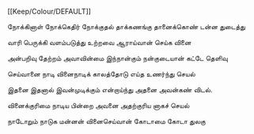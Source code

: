 [[Keep/Colour/DEFAULT]] 

நோக்கினாள் நோக்கெதிர் நோக்குதல் தாக்கணங்கு
தானைக்கொண் டன்ன துடைத்து


வாரி பெருக்கி வளம்படுத்து உற்றவை
ஆராய்வான் செய்க வினை


அன்பறிவு தேற்றம் அவாவின்மை இந்நான்கும்
நன்குடையான் கட்டே தெளிவு


செய்வானை நாடி வினைநாடிக் காலத்தோடு
எய்த உணர்ந்து செயல்


இதனை இதனால் இவன்முடிக்கும் என்றாய்ந்து
அதனை அவன்கண் விடல்.

வினைக்குரிமை நாடிய பின்றை அவனை
அதற்குரிய னாகச் செயல்



நாடோறும் நாடுக மன்னன் வினைசெய்வான்
கோடாமை கோடா துலகு


